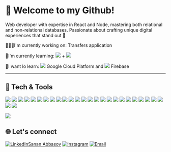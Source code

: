 # 👋 Welcome to my Github!

Web developer with expertise in React and Node, mastering both relational and non-relational databases. Passionate about crafting unique digital experiences that stand out 🚀

🧑🏽‍🏭I'm currently working on: Transfers application

📖I'm currently learning: <img src="https://img.shields.io/badge/Solidity-e6e6e6?style=for-the-badge&logo=solidity&logoColor=black"> + <img src="https://img.shields.io/badge/web3%20js-F16822?style=for-the-badge&logo=web3.js&logoColor=white">

📙I want lo learn: <img src="http://img.shields.io/badge/-4285F4?style=flat&logo=google%20cloud&logoColor=white"> Google Cloud Platform and <img src="https://img.shields.io/badge/-Firebase-FFA611?style=flat&logo=firebase&logoColor=FFFFFF"> Firebase

---

## 🔧 Tech & Tools

<img src ="https://img.shields.io/badge/HTML5-E34F26?style=for-the-badge&logo=html5&logoColor=white"> <img src ="https://img.shields.io/badge/CSS3-1572B6?style=for-the-badge&logo=css3&logoColor=white">
<img src ="https://img.shields.io/badge/C-00599C?style=for-the-badge&logo=c&logoColor=white">
<img src="https://img.shields.io/badge/JavaScript-323330?style=for-the-badge&logo=javascript&logoColor=F7DF1E">
<img src="https://img.shields.io/badge/TypeScript-007ACC?style=for-the-badge&logo=typescript&logoColor=white">
<img src="https://img.shields.io/badge/Sass-CC6699?style=for-the-badge&logo=sass&logoColor=white">
<img src="https://img.shields.io/badge/Tailwind_CSS-38B2AC?style=for-the-badge&logo=tailwind-css&logoColor=white">
<img src="https://img.shields.io/badge/React-20232A?style=for-the-badge&logo=react&logoColor=61DAFB">
<img src="https://img.shields.io/badge/Astro-0C1222?style=for-the-badge&logo=astro&logoColor=FDFDFE">
<img src="https://img.shields.io/badge/next%20js-000000?style=for-the-badge&logo=nextdotjs&logoColor=white">
<img src="https://img.shields.io/badge/Cypress-17202C?style=for-the-badge&logo=cypress&logoColor=white">
<img src="https://img.shields.io/badge/MongoDB-4EA94B?style=for-the-badge&logo=mongodb&logoColor=white">
<img src="https://img.shields.io/badge/GraphQl-E10098?style=for-the-badge&logo=graphql&logoColor=white">
<img src="https://img.shields.io/badge/MySQL-005C84?style=for-the-badge&logo=mysql&logoColor=white">
<img src="ttps://img.shields.io/badge/Express%20js-000000?style=for-the-badge&logo=express&logoColor=white">
<img src="https://img.shields.io/badge/Node%20js-339933?style=for-the-badge&logo=nodedotjs&logoColor=white">
<img src="https://img.shields.io/badge/npm-CB3837?style=for-the-badge&logo=npm&logoColor=white">
<img src="https://img.shields.io/badge/GIT-E44C30?style=for-the-badge&logo=git&logoColor=white">
<img src="https://img.shields.io/badge/GitHub-100000?style=for-the-badge&logo=github&logoColor=white">
<img src="https://img.shields.io/badge/VSCode-0078D4?style=for-the-badge&logo=visual%20studio%20code&logoColor=white">
<img src="https://img.shields.io/badge/Heroku-430098?style=for-the-badge&logo=heroku&logoColor=white">
<img src="https://img.shields.io/badge/Vercel-000000?style=for-the-badge&logo=vercel&logoColor=white">
<img src="http://img.shields.io/badge/-Java-F89820?style=flat&logo=java&logoColor=white">
<img src="https://img.shields.io/badge/json-5E5C5C?style=for-the-badge&logo=json&logoColor=white">
<img src="https://img.shields.io/badge/JWT-000000?style=for-the-badge&logo=JSON%20web%20tokens&logoColor=white">
<img src="https://img.shields.io/badge/Figma-F24E1E?style=for-the-badge&logo=figma&logoColor=white">
<img src="https://img.shields.io/badge/Notion-000000?style=for-the-badge&logo=notion&logoColor=white">

<img src="https://github-readme-stats.vercel.app/api/top-langs/?username=SenanAbb">

## 🌐 Let's connect
<a href="https://www.linkedin.com/in/sanan-abbasov-520a94204/" target="_blank"><img alt="LinkedIn" src="https://img.shields.io/badge/LinkedIn-0077B5?style=for-the-badge&logo=linkedin&logoColor=white">Sanan Abbasov</a>
<a href="https://www.instagram.com/lretroo/" target="_blank"><img alt="Instagram" src="https://img.shields.io/badge/Instagram-E4405F?style=for-the-badge&logo=instagram&logoColor=white"></a>
<a href="mailto:senan996@gmail.com"><img alt="Email" src="https://img.shields.io/badge/Gmail-D14836?style=for-the-badge&logo=gmail&logoColor=white"></a>

